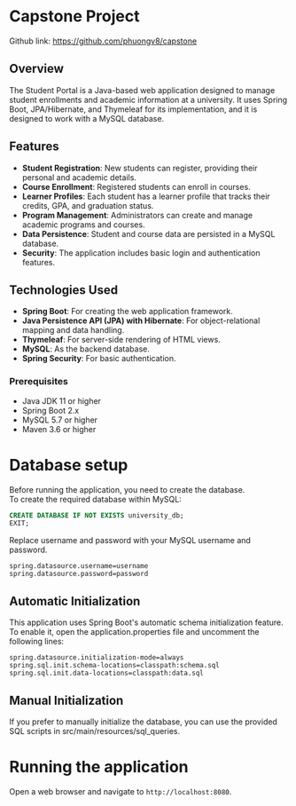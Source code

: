 # Capstone Project
Github link: https://github.com/phuongv8/capstone

## Overview

The Student Portal is a Java-based web application designed to manage student enrollments and academic information at a university. It uses Spring Boot, JPA/Hibernate, and Thymeleaf for its implementation, and it is designed to work with a MySQL database.

## Features
- **Student Registration**: New students can register, providing their personal and academic details.
- **Course Enrollment**: Registered students can enroll in courses.
- **Learner Profiles**: Each student has a learner profile that tracks their credits, GPA, and graduation status.
- **Program Management**: Administrators can create and manage academic programs and courses.
- **Data Persistence**: Student and course data are persisted in a MySQL database.
- **Security**: The application includes basic login and authentication features.

## Technologies Used
- **Spring Boot**: For creating the web application framework.
- **Java Persistence API (JPA) with Hibernate**: For object-relational mapping and data handling.
- **Thymeleaf**: For server-side rendering of HTML views.
- **MySQL**: As the backend database.
- **Spring Security**: For basic authentication.

### Prerequisites
- Java JDK 11 or higher
- Spring Boot 2.x
- MySQL 5.7 or higher
- Maven 3.6 or higher

# Database setup
Before running the application, you need to create the database.   
To create the required database within MySQL:
```sql 
CREATE DATABASE IF NOT EXISTS university_db;
EXIT;
```

Replace username and password with your MySQL username and password.
```properties
spring.datasource.username=username
spring.datasource.password=password
```

## Automatic Initialization
This application uses Spring Boot's automatic schema initialization feature.  
To enable it, open the application.properties file and uncomment the following lines:
```properties
spring.datasource.initialization-mode=always
spring.sql.init.schema-locations=classpath:schema.sql
spring.sql.init.data-locations=classpath:data.sql
```

## Manual Initialization
If you prefer to manually initialize the database, you can use the provided SQL scripts in src/main/resources/sql_queries.  

# Running the application
Open a web browser and navigate to `http://localhost:8080`.
